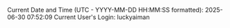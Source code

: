 Current Date and Time (UTC - YYYY-MM-DD HH:MM:SS formatted): 2025-06-30 07:52:09
Current User's Login: luckyaiman
